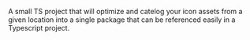 A small TS project that will optimize and catelog your icon assets from a given location into a single package that can be referenced easily in a Typescript project.
